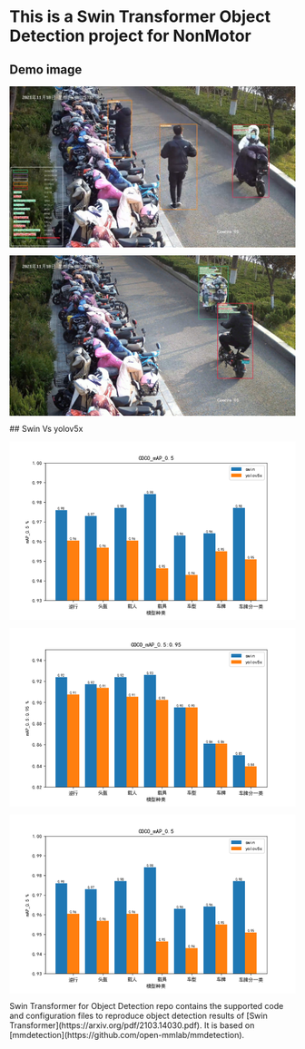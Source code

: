 # This is a Swin Transformer Object Detection project for NonMotor

## <span id="resultslink">Demo image</span>

<p align="center">
<img src="./demo/demo1.jpg" alt="" align=center />
</p>
<p align="center">
<img src="./demo/demo2.jpg" alt="" align=center />
</p>
## <span id="resultslink">Swin Vs yolov5x</span>
<p align="center">
<img src="./demo/data3.png" alt="" align=center />
</p>
<p align="center">
<img src="./demo/data1.png" alt="" align=center />
</p>
<p align="center">
<img src="./demo/data3.png" alt="" align=center />
</p>
Swin Transformer for Object Detection repo contains the supported code and configuration files to reproduce object detection results of [Swin Transformer](https://arxiv.org/pdf/2103.14030.pdf). It is based on [mmdetection](https://github.com/open-mmlab/mmdetection).
